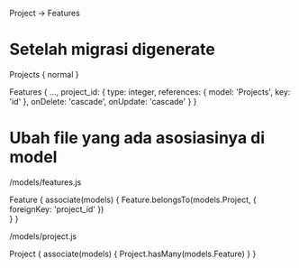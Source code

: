 Project -> Features

# Setelah migrasi digenerate

Projects { normal }

Features { ..., 
    project_id: {
        type: integer,
        references: {
            model: 'Projects',
            key: 'id'
        },
        onDelete: 'cascade',
        onUpdate: 'cascade'
    }
}

# Ubah file yang ada asosiasinya di model

/models/features.js

Feature {
    associate(models) {
       Feature.belongsTo(models.Project, {
           foreignKey: 'project_id'
       })  
    }
}

/models/project.js

Project {
    associate(models) {
        Project.hasMany(models.Feature)
    }
}
